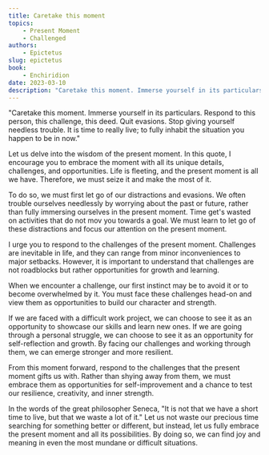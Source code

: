 ```yaml
---
title: Caretake this moment
topics:
    - Present Moment
    - Challenged
authors:
    - Epictetus
slug: epictetus
book:
    - Enchiridion
date: 2023-03-10
description: "Caretake this moment. Immerse yourself in its particulars. Respond to this person, this challenge, this deed. Quit evasions. Stop giving yourself needless trouble. It is time to really live; to fully inhabit the situation you happen to be in now."
---
```


"Caretake this moment. Immerse yourself in its particulars. Respond to this person, this challenge, this deed. Quit evasions. Stop giving yourself needless trouble. It is time to really live; to fully inhabit the situation you happen to be in now."

Let us delve into the wisdom of the present moment. In this quote, I encourage you to embrace the moment with all its unique details, challenges, and opportunities. Life is fleeting, and the present moment is all we have. Therefore, we must seize it and make the most of it.

To do so, we must first let go of our distractions and evasions. We often trouble ourselves needlessly by worrying about the past or future, rather than fully immersing ourselves in the present moment. Time get's wasted on activities that do not mov you towards a goal. We must learn to let go of these distractions and focus our attention on the present moment.

I urge you to respond to the challenges of the present moment. Challenges are inevitable in life, and they can range from minor inconveniences to major setbacks. However, it is important to understand that challenges are not roadblocks but rather opportunities for growth and learning.

When we encounter a challenge, our first instinct may be to avoid it or to become overwhelmed by it. You must face these challenges head-on and view them as opportunities to build our character and strength. 

If we are faced with a difficult work project, we can choose to see it as an opportunity to showcase our skills and learn new ones. If we are going through a personal struggle, we can choose to see it as an opportunity for self-reflection and growth. By facing our challenges and working through them, we can emerge stronger and more resilient.

From this moment forward, respond to the challenges that the present moment gifts us with. Rather than shying away from them, we must embrace them as opportunities for self-improvement and a chance to test our resilience, creativity, and inner strength.

In the words of the great philosopher Seneca, "It is not that we have a short time to live, but that we waste a lot of it." Let us not waste our precious time searching for something better or different, but instead, let us fully embrace the present moment and all its possibilities. By doing so, we can find joy and meaning in even the most mundane or difficult situations.
